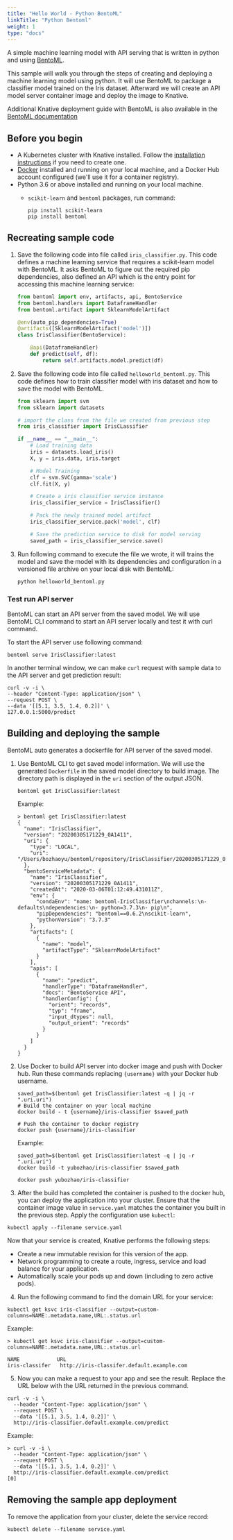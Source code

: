 ```yaml
---
title: "Hello World - Python BentoML"
linkTitle: "Python Bentoml"
weight: 1
type: "docs"
---
```


A simple machine learning model with API serving that is written in python and
using [BentoML](https://github.com/bentoml/BentoML).

This sample will walk you through the steps of creating and deploying a machine learning
model using python. It will use BentoML to package a classifier model trained
on the Iris dataset. Afterward we will create an API model server container image and
deploy the image to Knative.

Additional Knative deployment guide with BentoML is also available in the
[BentoML documentation](https://docs.bentoml.org/en/latest/deployment/knative.html)

## Before you begin

- A Kubernetes cluster with Knative installed. Follow the
  [installation instructions](../../../../docs/install/README.md) if you need to
  create one.
- [Docker](https://www.docker.com) installed and running on your local machine,
  and a Docker Hub account configured (we'll use it for a container registry).
- Python 3.6 or above installed and running on your local machine.
  - `scikit-learn` and `bentoml` packages, run command:

      ```shell
      pip install scikit-learn
      pip install bentoml
      ```

## Recreating sample code

1. Save the following code into file called `iris_classifier.py`. This code defines a
  machine learning service that requires a scikit-learn model with BentoML. It asks
  BentoML to figure out the required pip dependencies, also defined an API which is the
  entry point for accessing this machine learning service:

    ```python
    from bentoml import env, artifacts, api, BentoService
    from bentoml.handlers import DataframeHandler
    from bentoml.artifact import SklearnModelArtifact

    @env(auto_pip_dependencies=True)
    @artifacts([SklearnModelArtifact('model')])
    class IrisClassifier(BentoService):

        @api(DataframeHandler)
        def predict(self, df):
            return self.artifacts.model.predict(df)
    ```

2. Save the following code into file called `helloworld_bentoml.py`. This code defines
  how to train classifier model with iris dataset and how to save the model with
  BentoML.

    ```python
    from sklearn import svm
    from sklearn import datasets

    # import the class from the file we created from previous step
    from iris_classifier import IrisCLassifier

    if __name__ == "__main__":
        # Load training data
        iris = datasets.load_iris()
        X, y = iris.data, iris.target

        # Model Training
        clf = svm.SVC(gamma='scale')
        clf.fit(X, y)

        # Create a iris classifier service instance
        iris_classifier_service = IrisClassifier()

        # Pack the newly trained model artifact
        iris_classifier_service.pack('model', clf)

        # Save the prediction service to disk for model serving
        saved_path = iris_classifier_service.save()
    ```

3. Run following command to execute the file we wrote, it will trains the model and
  save the model with its dependencies and configuration in a versioned file archive on
  your local disk with BentoML:

    ```shell
    python helloworld_bentoml.py
    ```

### Test run API server

BentoML can start an API server from the saved model. We will use BentoML CLI command to
start an API server locally and test it with curl command.

To start the API server use following command:

  ```shell
  bentoml serve IrisClassifier:latest
  ```

In another terminal window, we can make `curl` request with sample data to the API server
and get prediction result:

  ```shell
  curl -v -i \
  --header "Content-Type: application/json" \
  --request POST \
  --data '[[5.1, 3.5, 1.4, 0.2]]' \
  127.0.0.1:5000/predict
  ```

## Building and deploying the sample

BentoML auto generates a dockerfile for API server of the saved model.

1. Use BentoML CLI to get saved model information. We will use the generated `Dockerfile`
  in the saved model directory to build image. The directory path is displayed in the
  `uri` section of the output JSON.

    ```shell
    bentoml get IrisClassifier:latest
    ```

    Example:

    ```shell
    > bentoml get IrisClassifier:latest
    {
      "name": "IrisClassifier",
      "version": "20200305171229_0A1411",
      "uri": {
        "type": "LOCAL",
        "uri": "/Users/bozhaoyu/bentoml/repository/IrisClassifier/20200305171229_0A1411"
      },
      "bentoServiceMetadata": {
        "name": "IrisClassifier",
        "version": "20200305171229_0A1411",
        "createdAt": "2020-03-06T01:12:49.431011Z",
        "env": {
          "condaEnv": "name: bentoml-IrisClassifier\nchannels:\n- defaults\ndependencies:\n- python=3.7.3\n- pip\n",
          "pipDependencies": "bentoml==0.6.2\nscikit-learn",
          "pythonVersion": "3.7.3"
        },
        "artifacts": [
          {
            "name": "model",
            "artifactType": "SklearnModelArtifact"
          }
        ],
        "apis": [
          {
            "name": "predict",
            "handlerType": "DataframeHandler",
            "docs": "BentoService API",
            "handlerConfig": {
              "orient": "records",
              "typ": "frame",
              "input_dtypes": null,
              "output_orient": "records"
            }
          }
        ]
      }
    }
    ```

2. Use Docker to build API server into docker image and push with Docker hub. Run these
  commands replacing `{username}` with your Docker hub username.

    ```shell
    saved_path=$(bentoml get IrisClassifier:latest -q | jq -r ".uri.uri")
    # Build the container on your local machine
    docker build - t {username}/iris-classifier $saved_path

    # Push the container to docker registry
    docker push {username}/iris-classifier
    ```

    Example:

    ```shell
    saved_path=$(bentoml get IrisClassifier:latest -q | jq -r ".uri.uri")
    docker build -t yubozhao/iris-classifier $saved_path

    docker push yubozhao/iris-classifier
    ```

3. After the build has completed the container is pushed to the docker
  hub, you can deploy the application into your cluster. Ensure that
  the container image value in `service.yaml` matches the container you
  built in the previous step. Apply the configuration use `kubectl`:

  ```shell
  kubectl apply --filename service.yaml
  ```

Now that your service is created, Knative performs the following steps:

  - Create a new immutable revision for this version of the app.
  - Network programming to create a route, ingress, service and load
    balance for your application.
  - Automatically scale your pods up and down (including to zero active
    pods).


4. Run the following command to find the domain URL for your service:

  ```shell
  kubectl get ksvc iris-classifier --output=custom-columns=NAME:.metadata.name,URL:.status.url
  ```

  Example:

  ```shell
  > kubectl get ksvc iris-classifier --output=custom-columns=NAME:.metadata.name,URL:.status.url

  NAME            URL
  iris-classifer   http://iris-classifer.default.example.com
  ```

5. Now you can make a request to your app and see the result. Replace
  the URL below with the URL returned in the previous command.

  ```shell
  curl -v -i \
    --header "Content-Type: application/json" \
    --request POST \
    --data '[[5.1, 3.5, 1.4, 0.2]]' \
    http://iris-classifier.default.example.com/predict
  ```

  Example:

  ```shell
  > curl -v -i \
    --header "Content-Type: application/json" \
    --request POST \
    --data '[[5.1, 3.5, 1.4, 0.2]]' \
    http://iris-classifier.default.example.com/predict
  [0]
  ```

## Removing the sample app deployment

To remove the application from your cluster, delete the service record:

  ```shell
  kubectl delete --filename service.yaml
  ```
